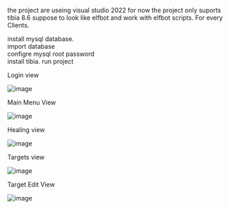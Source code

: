 

the project are useing visual studio 2022
for now the project only suports tibia 8.6
suppose to look like elfbot and work with elfbot scripts. For every Clients.

install mysql database.  
import database  
configre mysql root password  
install tibia. 
run project  

Login view

![image](https://user-images.githubusercontent.com/11563559/187028041-83406e2c-2f1f-40c0-a993-6c5427d5c7c4.png)

Main Menu View

![image](https://user-images.githubusercontent.com/11563559/187028004-20a8cec9-c087-43a6-a46b-945494ee84de.png)

Healing view

![image](https://user-images.githubusercontent.com/11563559/187028027-2e79c302-d8b5-4a1c-a67c-c43f486d312d.png)

Targets view

![image](https://user-images.githubusercontent.com/11563559/187028097-88c91c1c-1efd-4898-9a9c-bc5d59f79545.png)

Target Edit View

![image](https://user-images.githubusercontent.com/11563559/187028145-bf45972f-7a00-480f-a2a1-b72c1ba53587.png)

